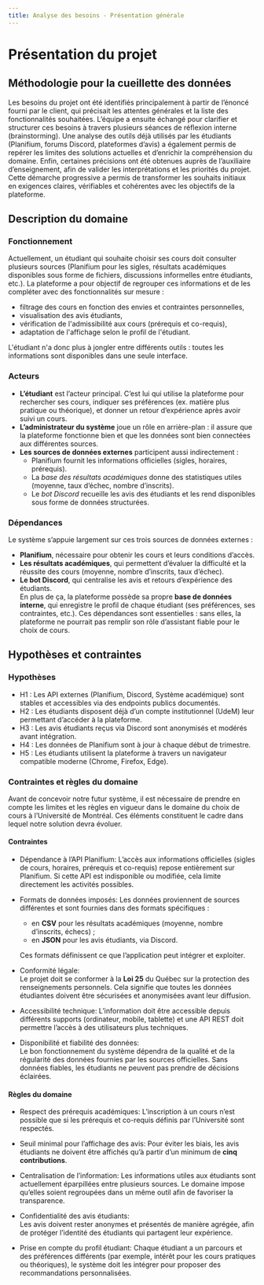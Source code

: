 ```yaml
---
title: Analyse des besoins - Présentation générale
---
```


# Présentation du projet

## Méthodologie pour la cueillette des données

Les besoins du projet ont été identifiés principalement à partir de l’énoncé fourni par le client, qui précisait les attentes générales et la liste des fonctionnalités souhaitées.
L’équipe a ensuite échangé pour clarifier et structurer ces besoins à travers plusieurs séances de réflexion interne (brainstorming).
Une analyse des outils déjà utilisés par les étudiants (Planifium, forums Discord, plateformes d’avis) a également permis de repérer les limites des solutions actuelles et d’enrichir la compréhension du domaine.
Enfin, certaines précisions ont été obtenues auprès de l’auxiliaire d’enseignement, afin de valider les interprétations et les priorités du projet.
Cette démarche progressive a permis de transformer les souhaits initiaux en exigences claires, vérifiables et cohérentes avec les objectifs de la plateforme.

## Description du domaine

### Fonctionnement
Actuellement, un étudiant qui souhaite choisir ses cours doit consulter plusieurs sources (Planifium pour les sigles, résultats académiques disponibles sous forme de fichiers, discussions informelles entre étudiants, etc.).
La plateforme a pour objectif de regrouper ces informations et de les compléter avec des fonctionnalités sur mesure :
- filtrage des cours en fonction des envies et contraintes personnelles,  
- visualisation des avis étudiants,  
- vérification de l'admissibilité aux cours (prérequis et co-requis),  
- adaptation de l'affichage selon le profil de l'étudiant.

L'étudiant n'a donc plus à jongler entre différents outils : toutes les informations sont disponibles dans une seule interface.


### Acteurs
- **L’étudiant** est l’acteur principal. C’est lui qui utilise la plateforme pour rechercher ses cours, indiquer ses préférences (ex. matière plus pratique ou théorique), et donner un retour d’expérience après avoir suivi un cours.  
- **L’administrateur du système** joue un rôle en arrière-plan : il assure que la plateforme fonctionne bien et que les données sont bien connectées aux différentes sources.  
- **Les sources de données externes** participent aussi indirectement :  
    - Planifium fournit les informations officielles (sigles, horaires, prérequis).  
    - La *base des résultats académiques* donne des statistiques utiles (moyenne, taux d’échec, nombre d’inscrits).  
    - Le *bot Discord* recueille les avis des étudiants et les rend disponibles sous forme de données structurées.  

### Dépendances
Le système s’appuie largement sur ces trois sources de données externes :  
- **Planifium**, nécessaire pour obtenir les cours et leurs conditions d’accès.  
- **Les résultats académiques**, qui permettent d’évaluer la difficulté et la réussite des cours (moyenne, nombre d’inscrits, taux d’échec).  
- **Le bot Discord**, qui centralise les avis et retours d’expérience des étudiants.  
En plus de ça, la plateforme possède sa propre **base de données interne**, qui enregistre le profil de chaque étudiant (ses préférences, ses contraintes, etc.). Ces dépendances sont essentielles : sans elles, la plateforme ne pourrait pas remplir son rôle d’assistant fiable pour le choix de cours.

## Hypothèses et contraintes

### Hypothèses
- H1 : Les API externes (Planifium, Discord, Système académique) sont stables et accessibles via des endpoints publics documentés.
- H2 : Les étudiants disposent déjà d’un compte institutionnel (UdeM) leur permettant d’accéder à la plateforme.
- H3 : Les avis étudiants reçus via Discord sont anonymisés et modérés avant intégration.
- H4 : Les données de Planifium sont à jour à chaque début de trimestre.
- H5 : Les étudiants utilisent la plateforme à travers un navigateur compatible moderne (Chrome, Firefox, Edge).

### Contraintes et règles du domaine

Avant de concevoir notre futur système, il est nécessaire de prendre en compte les limites et les règles en vigueur dans le domaine du choix de cours à l’Université de Montréal. 
Ces éléments constituent le cadre dans lequel notre solution devra évoluer.

#### Contraintes
- Dépendance à l’API Planifium: 
  L’accès aux informations officielles (sigles de cours, horaires, prérequis et co-requis) repose entièrement sur Planifium. Si cette API est indisponible ou modifiée, cela limite directement les activités possibles.  

- Formats de données imposés: 
  Les données proviennent de sources différentes et sont fournies dans des formats spécifiques :  

    - en **CSV** pour les résultats académiques (moyenne, nombre d’inscrits, échecs) ;  
    - en **JSON** pour les avis étudiants, via Discord.

  Ces formats définissent ce que l’application peut intégrer et exploiter.

- Conformité légale:  
  Le projet doit se conformer à la **Loi 25** du Québec sur la protection des renseignements personnels. Cela signifie que toutes les données étudiantes doivent être sécurisées et anonymisées avant leur diffusion.  

- Accessibilité technique: 
  L’information doit être accessible depuis différents supports (ordinateur, mobile, tablette) et une API REST doit permettre l’accès à des utilisateurs plus techniques.  

- Disponibilité et fiabilité des données:  
  Le bon fonctionnement du système dépendra de la qualité et de la régularité des données fournies par les sources officielles. Sans données fiables, les étudiants ne peuvent pas prendre de décisions éclairées.  


#### Règles du domaine
- Respect des prérequis académiques: 
  L’inscription à un cours n’est possible que si les prérequis et co-requis définis par l’Université sont respectés.  

- Seuil minimal pour l’affichage des avis:
  Pour éviter les biais, les avis étudiants ne doivent être affichés qu’à partir d’un minimum de **cinq contributions**.  

- Centralisation de l’information: 
  Les informations utiles aux étudiants sont actuellement éparpillées entre plusieurs sources. Le domaine impose qu’elles soient regroupées dans un même outil afin de favoriser la transparence.  

- Confidentialité des avis étudiants:  
  Les avis doivent rester anonymes et présentés de manière agrégée, afin de protéger l’identité des étudiants qui partagent leur expérience.  

- Prise en compte du profil étudiant: 
  Chaque étudiant a un parcours et des préférences différents (par exemple, intérêt pour les cours pratiques ou théoriques), le système doit les intégrer pour proposer des recommandations personnalisées.  